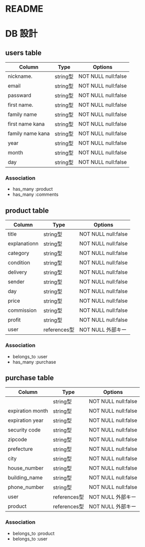 # README

# DB 設計

## users table

| Column             | Type                | Options                   |
|--------------------|---------------------|---------------------------|
|nickname.           |string型             | NOT NULL        null:false|
|email               |string型             | NOT NULL        null:false|
|passward            |string型             | NOT NULL        null:false|
|first name.         |string型             | NOT NULL        null:false|
|family name         |string型             | NOT NULL        null:false|
|first name kana     |string型             | NOT NULL        null:false|
|family name kana    |string型             | NOT NULL        null:false|
|year                |string型             | NOT NULL        null:false|
|month               |string型             | NOT NULL        null:false|
|day                 |string型             | NOT NULL        null:false|


### Association

* has_many :product
* has_many :comments

## product table

| Column                              | Type       | Options                        |
|-------------------------------------|------------|--------------------------------|
|title                                |string型     | NOT NULL             null:false|
|explanationn                         |string型     | NOT NULL             null:false|
|category                             |string型     | NOT NULL             null:false|
|condition                            |string型     | NOT NULL             null:false|
|delivery                             |string型     | NOT NULL             null:false|
|sender                               |string型     | NOT NULL             null:false|
|day                                  |string型     | NOT NULL             null:false|
|price                                |string型     | NOT NULL             null:false|
|commission                           |string型     | NOT NULL             null:false|
|profit                               |string型     | NOT NULL             null:false|
|user                                 |references型 | NOT NULL                外部キー|

### Association

- belongs_to :user
- has_many :purchase

## purchase table

| Column           | Type        | Options                        |
|------------------|-------------|--------------------------------|
|          |string型     | NOT NULL             null:false|
|expiration month  |string型     | NOT NULL             null:false|
|expiration  year  |string型     | NOT NULL             null:false|
|security code     |string型     | NOT NULL             null:false|
|zipcode           |string型     | NOT NULL             null:false|
|prefecture        |string型     | NOT NULL             null:false|
|city              |string型     | NOT NULL             null:false|
|house_number      |string型     | NOT NULL             null:false|
|building_name     |string型     | NOT NULL             null:false|
|phone_number      |string型     | NOT NULL             null:false|
|user              |references型 | NOT NULL                外部キー|
|product           |references型 | NOT NULL                外部キー|

### Association

- belongs_to :product
- belongs_to :user
 